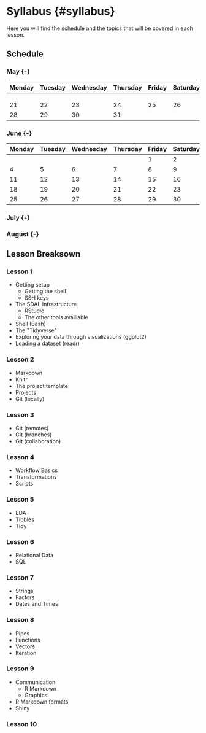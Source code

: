 # Syllabus {#syllabus}

<!--
You can label chapter and section titles using `{#label}` after them, e.g., we can reference Chapter \@ref(intro). If you do not manually label them, there will be automatic labels anyway, e.g., Chapter 

Figures and tables with captions will be placed in `figure` and `table` environments, respectively.


```r
par(mar = c(4, 4, .1, .1))
plot(pressure, type = 'b', pch = 19)
```

<div class="figure" style="text-align: center">
<img src="01-syllabus_files/figure-html/nice-fig-1.png" alt="Here is a nice figure!" width="80%" />
<p class="caption">(\#fig:nice-fig)Here is a nice figure!</p>
</div>

Reference a figure by its code chunk label with the `fig:` prefix, e.g., see Figure \@ref(fig:nice-fig). Similarly, you can reference tables generated from `knitr::kable()`, e.g., see Table \@ref(tab:nice-tab).


```r
knitr::kable(
  head(iris, 20), caption = 'Here is a nice table!',
  booktabs = TRUE
)
```



Table: (\#tab:nice-tab)Here is a nice table!

 Sepal.Length   Sepal.Width   Petal.Length   Petal.Width  Species 
-------------  ------------  -------------  ------------  --------
          5.1           3.5            1.4           0.2  setosa  
          4.9           3.0            1.4           0.2  setosa  
          4.7           3.2            1.3           0.2  setosa  
          4.6           3.1            1.5           0.2  setosa  
          5.0           3.6            1.4           0.2  setosa  
          5.4           3.9            1.7           0.4  setosa  
          4.6           3.4            1.4           0.3  setosa  
          5.0           3.4            1.5           0.2  setosa  
          4.4           2.9            1.4           0.2  setosa  
          4.9           3.1            1.5           0.1  setosa  
          5.4           3.7            1.5           0.2  setosa  
          4.8           3.4            1.6           0.2  setosa  
          4.8           3.0            1.4           0.1  setosa  
          4.3           3.0            1.1           0.1  setosa  
          5.8           4.0            1.2           0.2  setosa  
          5.7           4.4            1.5           0.4  setosa  
          5.4           3.9            1.3           0.4  setosa  
          5.1           3.5            1.4           0.3  setosa  
          5.7           3.8            1.7           0.3  setosa  
          5.1           3.8            1.5           0.3  setosa  

You can write citations, too. For example, we are using the **bookdown** package [@R-bookdown] in this sample book, which was built on top of R Markdown and **knitr** [@xie2015].
-->

Here you will find the schedule and the topics that will be covered in each lesson.


## Schedule

### May {-}

| Monday 	| Tuesday 	| Wednesday 	| Thursday 	| Friday 	| Saturday 	| Sunday 	|
|--------	|---------	|-----------	|----------	|--------	|----------	|--------	|
|        	|         	|           	|          	|        	|          	|        	|
|        	|         	|           	|          	|        	|          	|        	|
|        	|         	|           	|          	|        	|          	|        	|
| 21     	| 22      	| 23        	| 24       	| 25     	| 26       	| 27     	|
| 28     	| 29      	| 30        	| 31       	|        	|          	|        	|


### June {-}

| Monday 	| Tuesday 	| Wednesday 	| Thursday 	| Friday 	| Saturday 	| Sunday 	|
|--------	|---------	|-----------	|----------	|--------	|----------	|--------	|
|        	|         	|           	|          	| 1      	| 2        	| 3      	|
| 4      	| 5       	| 6         	| 7        	| 8      	| 9        	| 10     	|
| 11     	| 12      	| 13        	| 14       	| 15     	| 16       	| 17     	|
| 18     	| 19      	| 20        	| 21       	| 22     	| 23       	| 24     	|
| 25     	| 26      	| 27        	| 28       	| 29     	| 30       	|        	|

### July {-}

### August {-}

## Lesson Breaksown

### Lesson 1

- Getting setup
  - Getting the shell
  - SSH keys
- The SDAL Infrastructure
  - RStudio
  - The other tools availiable
- Shell (Bash)
- The "Tidyverse"
- Exploring your data through visualizations (ggplot2)
- Loading a dataset (readr)

### Lesson 2

- Markdown
- Knitr
- The project template
- Projects
- Git (locally)

### Lesson 3

- Git (remotes)
- Git (branches)
- Git (collaboration)

### Lesson 4

- Workflow Basics
- Transformations
- Scripts

### Lesson 5

- EDA
- Tibbles
- Tidy

### Lesson 6

- Relational Data
- SQL

### Lesson 7

- Strings
- Factors
- Dates and Times

### Lesson 8

- Pipes
- Functions
- Vectors
- Iteration

### Lesson 9

- Communication
  - R Markdown
  - Graphics
- R Markdown formats
- Shiny

### Lesson 10
